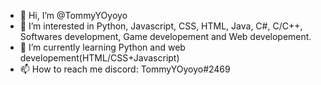- 👋 Hi, I’m @TommyYOyoyo
- 👀 I’m interested in Python, Javascript, CSS, HTML, Java, C#, C/C++, Softwares development, Game developement and Web developement.
- 🌱 I’m currently learning Python and web developement(HTML/CSS+Javascript)
- 📫 How to reach me discord: TommyYOyoyo#2469

<!---
TommyYOyoyo/TommyYOyoyo is a ✨ special ✨ repository because its `README.md` (this file) appears on your GitHub profile.
You can click the Preview link to take a look at your changes.
--->
